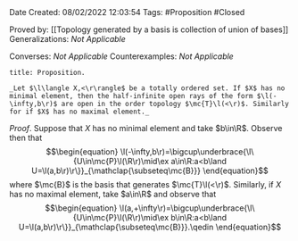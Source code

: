 <br />
<br />

Date Created: 08/02/2022 12:03:54
Tags: #Proposition #Closed 

Proved by: [[Topology generated by a basis is collection of union of bases]]
Generalizations: _Not Applicable_

Converses: _Not Applicable_
Counterexamples: _Not Applicable_

``` ad-Proposition
title: Proposition.

_Let $\l\langle X,<\r\rangle$ be a totally ordered set. If $X$ has no minimal element, then the half-infinite open rays of the form $\l(-\infty,b\r)$ are open in the order topology $\mc{T}\l(<\r)$. Similarly for if $X$ has no maximal element._

```

_Proof_. Suppose that $X$ has no minimal element and take $b\in\R$. Observe then that
$$\begin{equation}
    \l(-\infty,b\r)=\bigcup\underbrace{\l\{U\in\mc{P}\l(\R\r)\mid\ex a\in\R:a<b\land U=\l(a,b\r)\r\}}_{\mathclap{\subseteq\mc{B}}}
\end{equation}$$
where $\mc{B}$ is the basis that generates $\mc{T}\l(<\r)$. Similarly, if $X$ has no maximal element, take $a\in\R$ and observe that
$$\begin{equation}
    \l(a,+\infty\r)=\bigcup\underbrace{\l\{U\in\mc{P}\l(\R\r)\mid\ex b\in\R:a<b\land U=\l(a,b\r)\r\}}_{\mathclap{\subseteq\mc{B}}}.\qedin
\end{equation}$$
